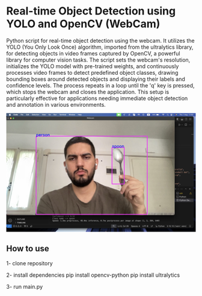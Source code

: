 # Real-time Object Detection using YOLO and OpenCV (WebCam)
Python script for real-time object detection using the webcam. It utilizes the YOLO (You Only Look Once) algorithm, imported from the ultralytics library, for detecting objects in video frames captured by OpenCV, a powerful library for computer vision tasks. The script sets the webcam's resolution, initializes the YOLO model with pre-trained weights, and continuously processes video frames to detect predefined object classes, drawing bounding boxes around detected objects and displaying their labels and confidence levels. The process repeats in a loop until the 'q' key is pressed, which stops the webcam and closes the application. This setup is particularly effective for applications needing immediate object detection and annotation in various environments.


![Alt text for the image](images/spoon.jpg)

## How to use
1- clone repository

2- install dependencies
pip install opencv-python
pip install ultralytics

3- run main.py